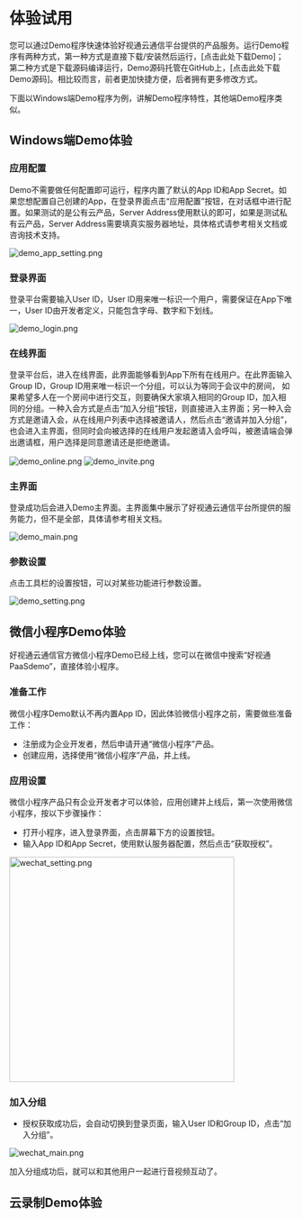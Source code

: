 # 体验试用

您可以通过Demo程序快速体验好视通云通信平台提供的产品服务。运行Demo程序有两种方式，第一种方式是直接下载/安装然后运行，[点击此处下载Demo]； 第二种方式是下载源码编译运行，Demo源码托管在GitHub上，[点击此处下载Demo源码]。相比较而言，前者更加快捷方便，后者拥有更多修改方式。

下面以Windows端Demo程序为例，讲解Demo程序特性，其他端Demo程序类似。

## Windows端Demo体验

### 应用配置
Demo不需要做任何配置即可运行，程序内置了默认的App ID和App Secret。如果您想配置自己创建的App，在登录界面点击“应用配置”按钮，在对话框中进行配置。如果测试的是公有云产品，Server Address使用默认的即可，如果是测试私有云产品，Server Address需要填真实服务器地址，具体格式请参考相关文档或咨询技术支持。

<img alt="demo_app_setting.png" src="https://raw.githubusercontent.com/paas-hst/Documentation/master/cn/images/platform/demo_app_setting.png" align="center" />

### 登录界面
登录平台需要输入User ID，User ID用来唯一标识一个用户，需要保证在App下唯一，User ID由开发者定义，只能包含字母、数字和下划线。

<img alt="demo_login.png" src="https://raw.githubusercontent.com/paas-hst/Documentation/master/cn/images/platform/demo_login.png" align="center" />

### 在线界面
登录平台后，进入在线界面，此界面能够看到App下所有在线用户。在此界面输入Group ID，Group ID用来唯一标识一个分组，可以认为等同于会议中的房间， 如果希望多人在一个房间中进行交互，则要确保大家填入相同的Group ID，加入相同的分组。一种入会方式是点击“加入分组”按钮，则直接进入主界面；另一种入会方式是邀请入会，从在线用户列表中选择被邀请人，然后点击“邀请并加入分组”，也会进入主界面，但同时会向被选择的在线用户发起邀请入会呼叫，被邀请端会弹出邀请框，用户选择是同意邀请还是拒绝邀请。

<img alt="demo_online.png" src="https://raw.githubusercontent.com/paas-hst/Documentation/master/cn/images/platform/demo_online.png" align="center" />
<img alt="demo_invite.png" src="https://raw.githubusercontent.com/paas-hst/Documentation/master/cn/images/platform/demo_invite.png" align="center" />

### 主界面
登录成功后会进入Demo主界面。主界面集中展示了好视通云通信平台所提供的服务能力，但不是全部，具体请参考相关文档。

<img alt="demo_main.png" src="https://raw.githubusercontent.com/paas-hst/Documentation/master/cn/images/platform/demo_main.png" align="center" />

### 参数设置
点击工具栏的设置按钮，可以对某些功能进行参数设置。

<img alt="demo_setting.png" src="https://raw.githubusercontent.com/paas-hst/Documentation/master/cn/images/platform/demo_setting.png" align="center" />


## 微信小程序Demo体验
好视通云通信官方微信小程序Demo已经上线，您可以在微信中搜索“好视通PaaSdemo”，直接体验小程序。

### 准备工作

微信小程序Demo默认不再内置App ID，因此体验微信小程序之前，需要做些准备工作：

- 注册成为企业开发者，然后申请开通“微信小程序”产品。
- 创建应用，选择使用“微信小程序”产品，并上线。

### 应用设置

微信小程序产品只有企业开发者才可以体验，应用创建并上线后，第一次使用微信小程序，按以下步骤操作：

- 打开小程序，进入登录界面，点击屏幕下方的设置按钮。
- 输入App ID和App Secret，使用默认服务器配置，然后点击“获取授权”。

<img alt="wechat_setting.png" style="height: 400px"  src="https://raw.githubusercontent.com/paas-hst/Documentation/master/cn/images/platform/wechat_setting.png" align="center" />

### 加入分组

- 授权获取成功后，会自动切换到登录页面，输入User ID和Group ID，点击“加入分组”。

<img alt="wechat_main.png" src="https://raw.githubusercontent.com/paas-hst/Documentation/master/cn/images/platform/wechat_main.jpg" align="center" />

加入分组成功后，就可以和其他用户一起进行音视频互动了。


## 云录制Demo体验